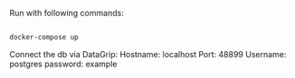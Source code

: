 Run with following commands:

```bash

docker-compose up

```

Connect the db via DataGrip:
Hostname: localhost
Port: 48899
Username: postgres
password: example